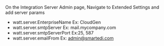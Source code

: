 On the Integration Server Admin page, Navigate to Extended Settings and add server params
	
* watt.server.EnterpriseName	Ex: CloudGen
* watt.server.smtpServer	Ex: mail.mycompany.com
* watt.server.smtpServerPort	Ex:25, 587
* watt.server.emailFrom	Ex: admin@smartedi.com
